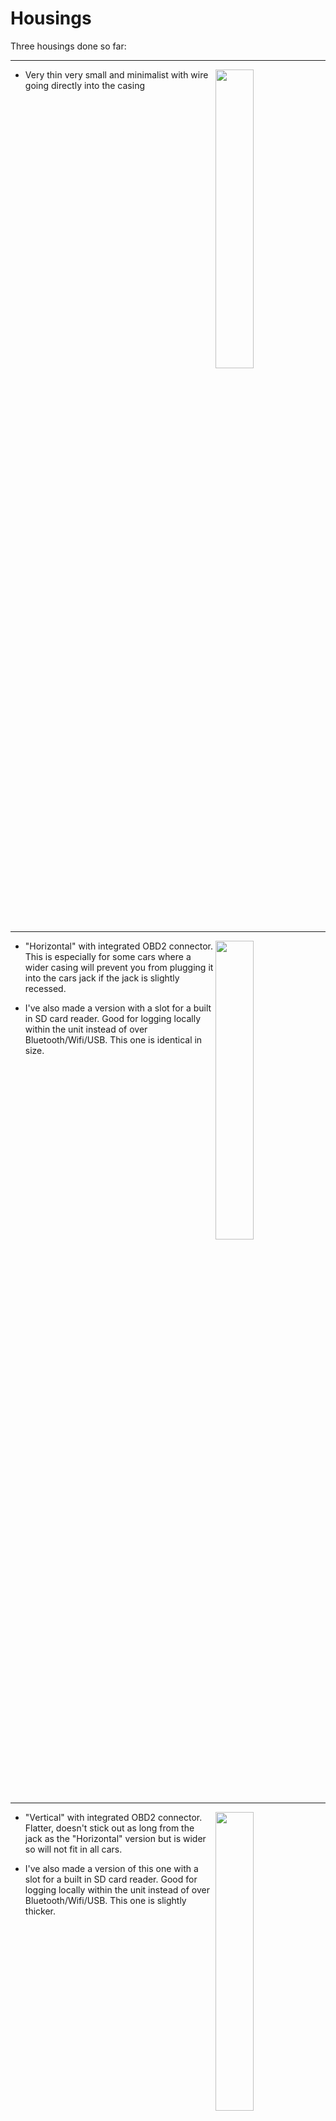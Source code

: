 # Housings

Three housings done so far:

<hr>
<img src=https://user-images.githubusercontent.com/32169384/138956907-5b824772-4a7d-4e6e-83ae-9dbffd630f16.jpg width=35% align=right>  
  
- Very thin very small and minimalist with wire going directly into the casing
<br clear=all>
<hr>
  
<img src=https://user-images.githubusercontent.com/32169384/142175879-03e20653-0231-47e1-94f6-b4317e00aabb.jpg width=35% align=right>  

- "Horizontal" with integrated OBD2 connector. This is especially for some cars where a wider casing will prevent you from plugging it into the cars jack if the jack is slightly recessed.  
  
- I've also made a version with a slot for a built in SD card reader. Good for logging locally within the unit instead of over Bluetooth/Wifi/USB. This one is identical in size.
<br clear=all>
<hr>

<img src=https://user-images.githubusercontent.com/32169384/143077864-54e38de2-3b4a-4f49-bef5-e98d03e61bf6.jpg  width=35% align=right>  

- "Vertical" with integrated OBD2 connector. Flatter, doesn't stick out as long from the jack as the "Horizontal" version but is wider so will not fit in all cars.  
  
- I've also made a version of this one with a slot for a built in SD card reader. Good for logging locally within the unit instead of over Bluetooth/Wifi/USB. This one is slightly thicker.
<br clear=all>
<hr>


# With an OBD2 connector

Housing with an OBD2 connector so you can plug it in to the car directly.  

![IMG_20221231_231412](https://user-images.githubusercontent.com/32169384/210156650-0963d822-1c6c-4984-b8ae-49b958e09c1f.jpg)

![IMG_20221231_231202](https://user-images.githubusercontent.com/32169384/210156653-dbde8e1f-eda4-4faa-8893-ebe406237776.jpg)

![IMG_20221231_231028](https://user-images.githubusercontent.com/32169384/210156654-61d12e8b-7d08-4b2b-87bc-609340bda82a.jpg)

![IMG_20221231_230941](https://user-images.githubusercontent.com/32169384/210156655-14b1d871-1d6b-48fd-9cf7-27f492be7083.jpg)

![transparent-case-1](https://user-images.githubusercontent.com/32169384/140562989-ef19db84-efe9-4cef-b11b-e821bd927e71.jpg)
 
<img src=https://user-images.githubusercontent.com/32169384/143077864-54e38de2-3b4a-4f49-bef5-e98d03e61bf6.jpg>

 Add a beeper?  
 
![IMG_20211121_112251](https://user-images.githubusercontent.com/32169384/144240512-132497fa-c2ef-4080-86c8-e45fe76d6463.jpg)

  
# Minimalist small and flat

![small-housing(0)](https://user-images.githubusercontent.com/32169384/138956886-f83ddebf-1960-4e5f-990a-a6d5ac4cba14.jpg)

![small-housing(1)](https://user-images.githubusercontent.com/32169384/138956907-5b824772-4a7d-4e6e-83ae-9dbffd630f16.jpg)

![small-housing(3)](https://user-images.githubusercontent.com/32169384/138956928-8b44a92c-3336-4f66-8bfb-3b2ae9432360.jpg)

![small-housing(2)](https://user-images.githubusercontent.com/32169384/138956945-97b0403a-e5a8-471f-bc6c-01ba239a281d.jpg)

![138956907-5b824772-4a7d-4e6e-83ae-9dbffd630f16](https://user-images.githubusercontent.com/32169384/143060877-c0aed2a2-6649-4952-a975-7c262e33fbed.jpg)
